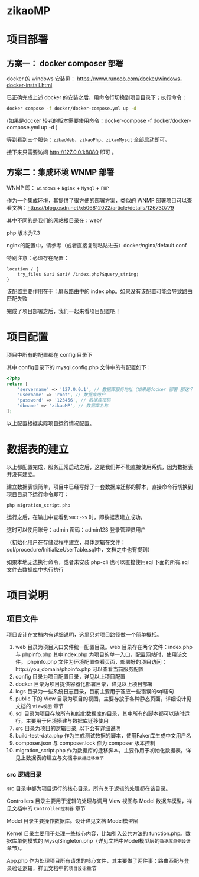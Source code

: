# zikaoMP

# 项目部署

## 方案一： docker composer 部署

docker 的 windows 安装见： https://www.runoob.com/docker/windows-docker-install.html

已正确完成上述 docker 的安装之后，用命令行切换到项目目录下；执行命令：

```bash
docker compose -f docker/docker-compose.yml up -d
```

(如果是docker 较老的版本需要使用命令：docker-compose -f docker/docker-compose.yml up -d )

等到看到三个服务：`zikaoWeb`、`zikaoPhp`、`zikaoMysql` 全部启动即可。

接下来只需要访问 http://127.0.0.1:8080  即可 。

## 方案二：集成环境 WNMP 部署

WNMP 即： `windows` + `Nginx` + `Mysql` + `PHP` 

作为一个集成环境，其提供了很方便的部署方案，类似的 WNMP 部署项目可以查看文档：https://blog.csdn.net/x506812022/article/details/126730779

其中不同的是我们的网站根目录在：web/

php 版本为7.3

nginx的配置中，请参考（或者直接复制粘贴进去）docker/nginx/default.conf

特别注意：必须存在配置：

```nginx
location / {
    try_files $uri $uri/ /index.php?$query_string;
}
```

该配置主要作用在于：屏蔽路由中的 index.php。如果没有该配置可能会导致路由匹配失败


完成了项目部署之后，我们一起来看项目配置吧！

# 项目配置

项目中所有的配置都在 config 目录下

其中 config目录下的 mysql.config.php 文件中的有配置如下：
````php
<?php
return [
    'servername' => '127.0.0.1', // 数据库服务地址（如果是docker 部署 那这个值为 zikaoMysql）
    'username' => 'root', // 数据库用户
    'password' => '123456', // 数据库密码
    'dbname' => 'zikaoMP', // 数据库名称
];
````

以上配置根据实际项目运行情况配置。

# 数据表的建立

以上都配置完成，服务正常启动之后，这是我们并不能直接使用系统，因为数据表并没有建立。

建立数据表很简单，项目中已经写好了一套数据库迁移的脚本，直接命令行切换到项目目录下运行命令即可：

```shell
php migration_script.php
```

运行之后，在输出中查看到`SUCCESS` 时，即数据表建立成功。

这时可以使用账号：admin 密码：admin123 登录管理员用户

（初始化用户在存储过程中建立，具体逻辑在文件：sql/procedure/InitializeUserTable.sql中，文档之中也有提到）

如果本地无法执行命令，或者未安装 php-cli 也可以直接使用sql 下面的所有.sql文件去数据库中执行执行

# 项目说明

## 项目文件

项目设计在文档内有详细说明，这里只对项目路径做一个简单概括。

1. web 目录为项目入口文件统一配置目录。web 目录存在两个文件：index.php 与 phpinfo.php
    其中index.php 为项目的单一入口，配置网站时，使用该文件。
    phpinfo.php 文件为环境配置查看页面，部署好的项目访问： http://you_domain/phpinfo.php 可以查看当前服务配置
2. config 目录为项目配置目录，详见以上项目配置
3. docker 目录为项目提供容器化部署目录，详见以上项目部署
4. logs 目录为一些系统日志目录，目前主要用于答应一些错误的sql语句
5. public 下的 View 目录为项目的视图，主要存放于各种静态页面，详细设计见文档的 `View视图` 章节
6. sql 目录为项目存放所有初始化数据库的目录，其中所有的脚本都可以随时运行。主要用于环境搭建与数据库迁移使用
7. src 目录为项目的逻辑目录, 以下会有详细说明
8. build-test-data.php 作为生成测试数据的脚本，使用Faker库生成中文用户名
9. composer.json 与 composer.lock 作为 composer 版本控制
10. migration_script.php 作为数据库的迁移脚本，主要作用于初始化数据表。详见上数据表的建立与文档中`数据迁移章节`

### src 逻辑目录

src 目录中都为项目运行的核心目录。所有关于逻辑的处理都在该目录。

Controllers 目录主要用于逻辑的处理与调用 View 视图与 Model 数据库模型，祥见文档中的 `Controller控制器` 章节

Model 目录主要操作数据库。设计详见文档 Model模型层

Kernel 目录主要用于处理一些核心内容，比如引入公共方法的 function.php。数据库单例模式的 MysqlSingleton.php（详见文档中Model模型层的`数据库单例设计`章节）。

App.php 作为处理项目所有请求的核心文件，其主要做了两件事：路由匹配与登录验证逻辑，祥见文档中的`项目设计`章节